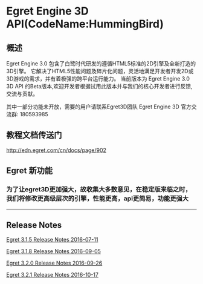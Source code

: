 # Egret Engine 3D API(CodeName:HummingBird)

## 概述

Egret Engine 3.0 包含了白鹭时代研发的遵循HTML5标准的2D引擎及全新打造的3D引擎。
它解决了HTML5性能问题及碎片化问题，灵活地满足开发者开发2D或3D游戏的需求，并有着极强的跨平台运行能力。
当前版本为 Egret Engine 3.0 3D API 的Beta版本,欢迎开发者根据试用此版本并与我们的核心开发者进行反馈,交流与贡献。

其中一部分功能未开放，需要的用户请联系Egret3D团队
Egret Engine 3D 官方交流群: 180593985

## 教程文档传送门 ##
http://edn.egret.com/cn/docs/page/902

## Egret  新功能 
### 为了让egret3D更加强大，故收集大多数意见，在稳定版来临之时，我们将修改更高级层次的引擎，性能更高，api更简易，功能更强大
----


Release Notes
--------------------
[Egret 3.1.5 Release Notes 2016-07-11](/docs/cn/3.1.5_ReleaseNotes.md)

[Egret 3.1.8 Release Notes 2016-09-05](/docs/cn/3.1.8_ReleaseNotes.md)

[Egret 3.2.0 Release Notes 2016-09-26](/docs/cn/3.2.0_ReleaseNotes.md)

[Egret 3.2.1 Release Notes 2016-10-17](/docs/cn/3.2.1_ReleaseNotes.md)
